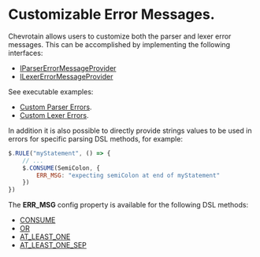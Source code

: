 # Customizable Error Messages.

Chevrotain allows users to customize both the parser and lexer error messages.
This can be accomplished by implementing the following interfaces:

-   [IParserErrorMessageProvider](https://sap.github.io/chevrotain/documentation/4_4_0/interfaces/iparsererrormessageprovider.html)
-   [ILexerErrorMessageProvider](https://sap.github.io/chevrotain/documentation/4_4_0/interfaces/ilexererrormessageprovider.html)

See executable examples:

-   [Custom Parser Errors](https://github.com/SAP/chevrotain/blob/master/examples/parser/custom_errors/custom_errors.js).
-   [Custom Lexer Errors](https://github.com/SAP/chevrotain/blob/master/examples/lexer/custom_errors/custom_errors.js).

In addition it is also possible to directly provide strings values to be used in errors
for specific parsing DSL methods, for example:

```javascript
$.RULE("myStatement", () => {
    // ...
    $.CONSUME(SemiColon, {
        ERR_MSG: "expecting semiColon at end of myStatement"
    })
})
```

The **ERR_MSG** config property is available for the following DSL methods:

-   [CONSUME](https://sap.github.io/chevrotain/documentation/4_4_0/classes/parser.html#consume)
-   [OR](https://sap.github.io/chevrotain/documentation/4_4_0/classes/parser.html#or)
-   [AT_LEAST_ONE](https://sap.github.io/chevrotain/documentation/4_4_0/classes/parser.html#at_least_one)
-   [AT_LEAST_ONE_SEP](https://sap.github.io/chevrotain/documentation/4_4_0/classes/parser.html#at_least_one_sep)
